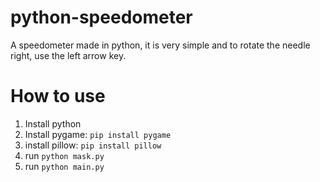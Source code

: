 # python-speedometer
A speedometer made in python, it is very simple and to rotate the needle right, use the left arrow key.

# How to use
1. Install python
2. Install pygame: ```pip install pygame```
3. install pillow: ```pip install pillow```
4. run ```python mask.py```
5. run ```python main.py```
